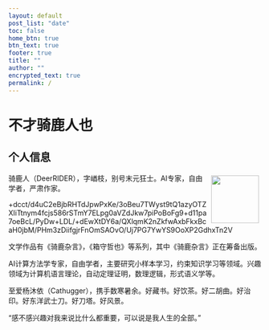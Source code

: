 ```yaml
---
layout: default
post_list: "date"
toc: false
home_btn: true
btn_text: true
footer: true
title: ""
author: ""
encrypted_text: true
permalink: /
---
```


# 不才骑鹿人也

## 个人信息

<img src="{{site.assets_path}}/img/qlr-logo5.png" align="right" width="95px" hspace="5" vspace="5">

骑鹿人（DeerRIDER），字崷枝，别号末元狂士。AI专家，自由学者，严肃作家。
<p class="encrypted">+dcct/d4uC2eBjbRHTdJpwPxKe/3oBeu7TWyst9tQ1azyOTZXIiTtnym4fcjs586rSTmY7ELpg0aVZdJkw7piPoBoFg9+d11pa7oeBcL/PyDw+LDL/+dEwXtDY6a/QXlqmK2nZkfwAxbFkxBcaH0jbM/PHm3zDiifgjrFnOmSAOvO/Uj7PG7YwYS9OoXP2GdhxTn2V</p>

文学作品有《骑鹿杂言》，《箱守哲也》等系列，其中《骑鹿杂言》正在筹备出版。

AI计算方法学专家，自由学者，主要研究小样本学习，约束知识学习等领域。兴趣领域为计算机语言理论，自动定理证明，数理逻辑，形式语义学等。

至爱杨沐依（Cathugger），携手数寒暑余。好藏书。好饮茶。好二胡曲。好治印。好东洋武士刀。好刀塔。好风景。

“感不感兴趣对我来说比什么都重要，可以说是我人生的全部。”